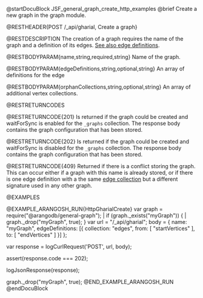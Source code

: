 @startDocuBlock JSF_general_graph_create_http_examples
@brief Create a new graph in the graph module.

@RESTHEADER{POST /_api/gharial, Create a graph}

@RESTDESCRIPTION
The creation of a graph requires the name of the graph and a
definition of its edges.
[See also edge definitions](../../Manual/Graphs/GeneralGraphs/Management.html#edge-definitions).

@RESTBODYPARAM{name,string,required,string}
Name of the graph.

@RESTBODYPARAM{edgeDefinitions,string,optional,string}
An array of definitions for the edge

@RESTBODYPARAM{orphanCollections,string,optional,string}
An array of additional vertex collections.

@RESTRETURNCODES

@RESTRETURNCODE{201}
Is returned if the graph could be created and waitForSync is enabled
for the `_graphs` collection.  The response body contains the
graph configuration that has been stored.

@RESTRETURNCODE{202}
Is returned if the graph could be created and waitForSync is disabled
for the `_graphs` collection. The response body contains the
graph configuration that has been stored.

@RESTRETURNCODE{409}
Returned if there is a conflict storing the graph.  This can occur
either if a graph with this name is already stored, or if there is one
edge definition with a the same
[edge collection](../../Manual/Appendix/Glossary.html#edge-collection) but a
different signature used in any other graph.

@EXAMPLES

@EXAMPLE_ARANGOSH_RUN{HttpGharialCreate}
  var graph = require("@arangodb/general-graph");
| if (graph._exists("myGraph")) {
|    graph._drop("myGraph", true);
  }
  var url = "/_api/gharial";
  body = {
    name: "myGraph",
    edgeDefinitions: [{
      collection: "edges",
      from: [ "startVertices" ],
      to: [ "endVertices" ]
    }]
  };

  var response = logCurlRequest('POST', url, body);

  assert(response.code === 202);

  logJsonResponse(response);

  graph._drop("myGraph", true);
@END_EXAMPLE_ARANGOSH_RUN
@endDocuBlock

